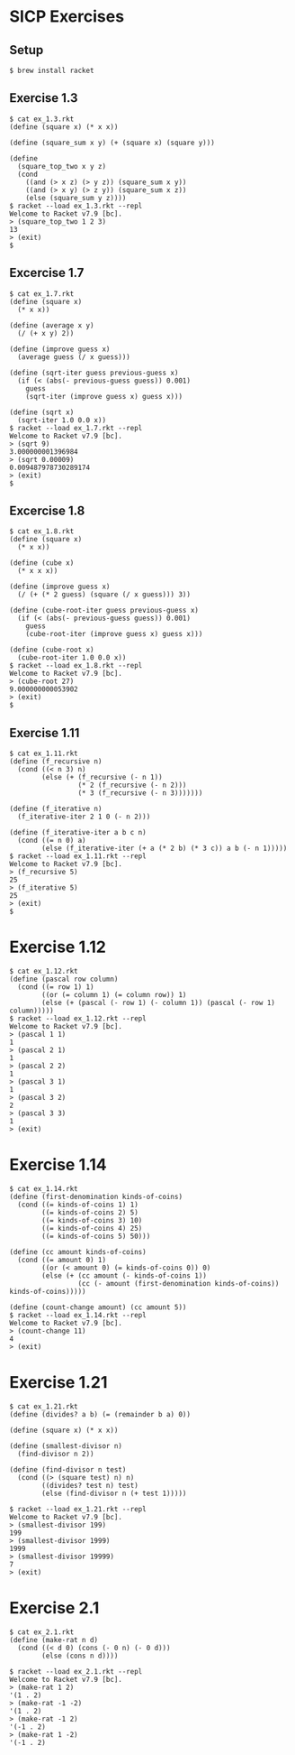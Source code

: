 # SICP Exercises

## Setup

    $ brew install racket

## Exercise 1.3

    $ cat ex_1.3.rkt
    (define (square x) (* x x))

    (define (square_sum x y) (+ (square x) (square y)))

    (define
      (square_top_two x y z)
      (cond
        ((and (> x z) (> y z)) (square_sum x y))
        ((and (> x y) (> z y)) (square_sum x z))
        (else (square_sum y z))))
    $ racket --load ex_1.3.rkt --repl
    Welcome to Racket v7.9 [bc].
    > (square_top_two 1 2 3)
    13
    > (exit)
    $

## Excercise 1.7

    $ cat ex_1.7.rkt
    (define (square x)
      (* x x))

    (define (average x y)
      (/ (+ x y) 2))

    (define (improve guess x)
      (average guess (/ x guess)))

    (define (sqrt-iter guess previous-guess x)
      (if (< (abs(- previous-guess guess)) 0.001)
        guess
        (sqrt-iter (improve guess x) guess x)))

    (define (sqrt x)
      (sqrt-iter 1.0 0.0 x))
    $ racket --load ex_1.7.rkt --repl
    Welcome to Racket v7.9 [bc].
    > (sqrt 9)
    3.000000001396984
    > (sqrt 0.00009)
    0.009487978730289174
    > (exit)
    $

## Excercise 1.8

    $ cat ex_1.8.rkt
    (define (square x)
      (* x x))

    (define (cube x)
      (* x x x))

    (define (improve guess x)
      (/ (+ (* 2 guess) (square (/ x guess))) 3))

    (define (cube-root-iter guess previous-guess x)
      (if (< (abs(- previous-guess guess)) 0.001)
        guess
        (cube-root-iter (improve guess x) guess x)))

    (define (cube-root x)
      (cube-root-iter 1.0 0.0 x))
    $ racket --load ex_1.8.rkt --repl
    Welcome to Racket v7.9 [bc].
    > (cube-root 27)
    9.000000000053902
    > (exit)
    $

## Exercise 1.11

    $ cat ex_1.11.rkt
    (define (f_recursive n)
      (cond ((< n 3) n)
            (else (+ (f_recursive (- n 1))
                     (* 2 (f_recursive (- n 2)))
                     (* 3 (f_recursive (- n 3)))))))

    (define (f_iterative n)
      (f_iterative-iter 2 1 0 (- n 2)))

    (define (f_iterative-iter a b c n)
      (cond ((= n 0) a)
            (else (f_iterative-iter (+ a (* 2 b) (* 3 c)) a b (- n 1)))))
    $ racket --load ex_1.11.rkt --repl
    Welcome to Racket v7.9 [bc].
    > (f_recursive 5)
    25
    > (f_iterative 5)
    25
    > (exit)
    $

# Exercise 1.12

    $ cat ex_1.12.rkt
    (define (pascal row column)
      (cond ((= row 1) 1)
            ((or (= column 1) (= column row)) 1)
            (else (+ (pascal (- row 1) (- column 1)) (pascal (- row 1) column)))))
    $ racket --load ex_1.12.rkt --repl
    Welcome to Racket v7.9 [bc].
    > (pascal 1 1)
    1
    > (pascal 2 1)
    1
    > (pascal 2 2)
    1
    > (pascal 3 1)
    1
    > (pascal 3 2)
    2
    > (pascal 3 3)
    1
    > (exit)

# Exercise 1.14

    $ cat ex_1.14.rkt
    (define (first-denomination kinds-of-coins)
      (cond ((= kinds-of-coins 1) 1)
            ((= kinds-of-coins 2) 5)
            ((= kinds-of-coins 3) 10)
            ((= kinds-of-coins 4) 25)
            ((= kinds-of-coins 5) 50)))

    (define (cc amount kinds-of-coins)
      (cond ((= amount 0) 1)
            ((or (< amount 0) (= kinds-of-coins 0)) 0)
            (else (+ (cc amount (- kinds-of-coins 1))
                     (cc (- amount (first-denomination kinds-of-coins)) kinds-of-coins)))))

    (define (count-change amount) (cc amount 5))
    $ racket --load ex_1.14.rkt --repl
    Welcome to Racket v7.9 [bc].
    > (count-change 11)
    4
    > (exit)

# Exercise 1.21

    $ cat ex_1.21.rkt
    (define (divides? a b) (= (remainder b a) 0))

    (define (square x) (* x x))

    (define (smallest-divisor n)
      (find-divisor n 2))

    (define (find-divisor n test)
      (cond ((> (square test) n) n)
            ((divides? test n) test)
            (else (find-divisor n (+ test 1)))))

    $ racket --load ex_1.21.rkt --repl
    Welcome to Racket v7.9 [bc].
    > (smallest-divisor 199)
    199
    > (smallest-divisor 1999)
    1999
    > (smallest-divisor 19999)
    7
    > (exit)

# Exercise 2.1

    $ cat ex_2.1.rkt 
    (define (make-rat n d) 
      (cond ((< d 0) (cons (- 0 n) (- 0 d)))
            (else (cons n d))))

    $ racket --load ex_2.1.rkt --repl
    Welcome to Racket v7.9 [bc].
    > (make-rat 1 2)
    '(1 . 2)
    > (make-rat -1 -2)
    '(1 . 2)
    > (make-rat -1 2)
    '(-1 . 2)
    > (make-rat 1 -2)
    '(-1 . 2)
